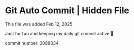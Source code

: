 # Git Auto Commit | Hidden File

This file was added Feb 12, 2025

Just for fun and keeping my daily git commit active 🤪

commit number: 3088334
